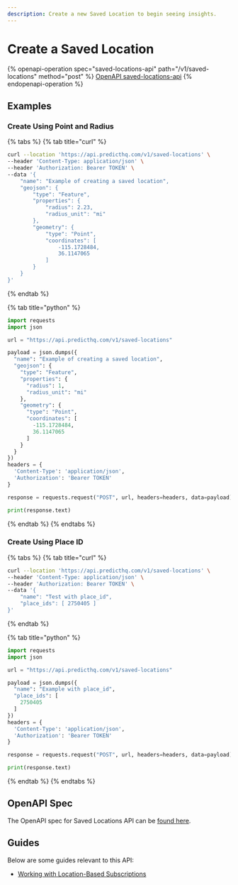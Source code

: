 ```yaml
---
description: Create a new Saved Location to begin seeing insights.
---
```


# Create a Saved Location

{% openapi-operation spec="saved-locations-api" path="/v1/saved-locations" method="post" %}
[OpenAPI saved-locations-api](https://raw.githubusercontent.com/predicthq/api-specs/refs/heads/main/openapi/saved-locations-api.yaml)
{% endopenapi-operation %}

## Examples

### Create Using Point and Radius

{% tabs %}
{% tab title="curl" %}
```bash
curl --location 'https://api.predicthq.com/v1/saved-locations' \
--header 'Content-Type: application/json' \
--header 'Authorization: Bearer TOKEN' \
--data '{
    "name": "Example of creating a saved location",
    "geojson": {
        "type": "Feature",
        "properties": {
            "radius": 2.23,
            "radius_unit": "mi"
        },
        "geometry": {
            "type": "Point",
            "coordinates": [
                -115.1728484,
                36.1147065
            ]
        }
    }
}'
```
{% endtab %}

{% tab title="python" %}
```python
import requests
import json

url = "https://api.predicthq.com/v1/saved-locations"

payload = json.dumps({
  "name": "Example of creating a saved location",
  "geojson": {
    "type": "Feature",
    "properties": {
      "radius": 1,
      "radius_unit": "mi"
    },
    "geometry": {
      "type": "Point",
      "coordinates": [
        -115.1728484,
        36.1147065
      ]
    }
  }
})
headers = {
  'Content-Type': 'application/json',
  'Authorization': 'Bearer TOKEN'
}

response = requests.request("POST", url, headers=headers, data=payload)

print(response.text)
```
{% endtab %}
{% endtabs %}

### Create Using Place ID

{% tabs %}
{% tab title="curl" %}
```bash
curl --location 'https://api.predicthq.com/v1/saved-locations' \
--header 'Content-Type: application/json' \
--header 'Authorization: Bearer TOKEN' \
--data '{
    "name": "Test with place_id",
    "place_ids": [ 2750405 ]
}'
```
{% endtab %}

{% tab title="python" %}
```python
import requests
import json

url = "https://api.predicthq.com/v1/saved-locations"

payload = json.dumps({
  "name": "Example with place_id",
  "place_ids": [
    2750405
  ]
})
headers = {
  'Content-Type': 'application/json',
  'Authorization': 'Bearer TOKEN'
}

response = requests.request("POST", url, headers=headers, data=payload)

print(response.text)
```
{% endtab %}
{% endtabs %}

## OpenAPI Spec

The OpenAPI spec for Saved Locations API can be [found here](https://api.predicthq.com/docs/?urls.primaryName=Saved+Locations+API).

## Guides

Below are some guides relevant to this API:

* [Working with Location-Based Subscriptions](https://app.gitbook.com/s/tNhzHETmXsrWeVBndqqJ/getting-started/guides/geolocation-guides/searching-by-location/working-with-location-based-subscriptions)
